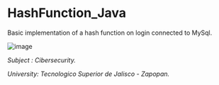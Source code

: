 # HashFunction_Java

<span>Basic implementation of a hash function on login connected to MySql.<span>

![image](https://user-images.githubusercontent.com/67779237/205426165-33db0bd5-9138-4df9-bb94-efa42d654bf8.png)

<i>Subject : Cibersecurity.</i>

<i>University: Tecnologico Superior de Jalisco - Zapopan.</i>
